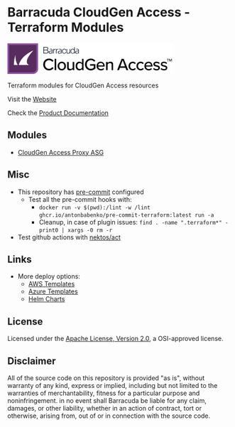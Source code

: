 # Barracuda CloudGen Access - Terraform Modules

![Barracuda CloudGen Access](./misc/cga-logo.png)

Terraform modules for CloudGen Access resources

Visit the [Website](https://www.barracuda.com/products/cloudgen-access)

Check the [Product Documentation](https://campus.barracuda.com/product/cloudgenaccess/doc/93201218/overview/)

## Modules

- [CloudGen Access Proxy ASG](./modules/aws-asg/)

## Misc

- This repository has [pre-commit](https://github.com/antonbabenko/pre-commit-terraform) configured
  - Test all the pre-commit hooks with:
    - `docker run -v $(pwd):/lint -w /lint ghcr.io/antonbabenko/pre-commit-terraform:latest run -a`
    - Cleanup, in case of plugin issues: `find . -name ".terraform*" -print0 | xargs -0 rm -r`
- Test github actions with [nektos/act](https://github.com/nektos/act)

## Links

- More deploy options:
  - [AWS Templates](https://github.com/barracuda-cloudgen-access/aws-templates)
  - [Azure Templates](https://github.com/barracuda-cloudgen-access/azure-templates)
  - [Helm Charts](https://github.com/barracuda-cloudgen-access/helm-charts)

## License

Licensed under the [Apache License, Version 2.0](http://www.apache.org/licenses/LICENSE-2.0), a OSI-approved license.

## Disclaimer

All of the source code on this repository is provided "as is", without warranty of any kind,
express or implied, including but not limited to the warranties of merchantability,
fitness for a particular purpose and noninfringement. in no event shall Barracuda be liable for any claim,
damages, or other liability, whether in an action of contract, tort or otherwise, arising from,
out of or in connection with the source code.
